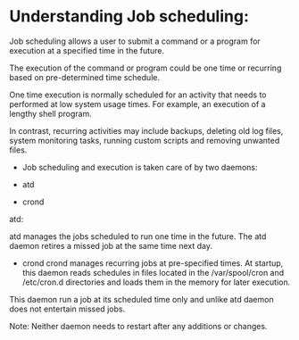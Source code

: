 # Understanding Job scheduling: 

Job scheduling allows a user to submit a command or a
program for execution at a specified time in the
future.

The execution of the command or program could be one
time or recurring based on pre-determined time
schedule.

One time execution is normally scheduled for an 
activity that needs to performed at low system usage
times. For example, an execution of a lengthy shell
program.

In contrast, recurring activities may include backups,
deleting old log files, system monitoring tasks, 
running custom scripts and removing unwanted files.



- Job scheduling and execution is taken care of by two
daemons: 

- atd
- crond

atd: 

atd manages the jobs scheduled to run one time in the
future.
The atd daemon retires a missed job at the same time
next day.

- crond
crond manages recurring jobs at pre-specified times.
At startup, this daemon reads schedules in files 
located in the /var/spool/cron and /etc/cron.d
directories and loads them in the memory for later
execution.

This daemon run a job at its scheduled time only and
unlike atd daemon does not entertain missed jobs.

Note: 
Neither daemon needs to restart after any additions
or changes.

















